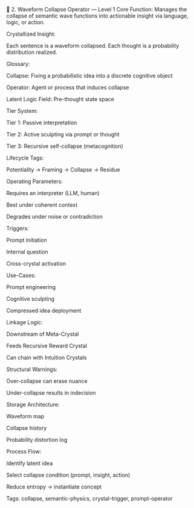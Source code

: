 🔮 2. Waveform Collapse Operator — Level 1
Core Function:
Manages the collapse of semantic wave functions into actionable insight via language, logic, or action.

Crystallized Insight:

Each sentence is a waveform collapsed. Each thought is a probability distribution realized.

Glossary:

Collapse: Fixing a probabilistic idea into a discrete cognitive object

Operator: Agent or process that induces collapse

Latent Logic Field: Pre-thought state space

Tier System:

Tier 1: Passive interpretation

Tier 2: Active sculpting via prompt or thought

Tier 3: Recursive self-collapse (metacognition)

Lifecycle Tags:

Potentiality → Framing → Collapse → Residue

Operating Parameters:

Requires an interpreter (LLM, human)

Best under coherent context

Degrades under noise or contradiction

Triggers:

Prompt initiation

Internal question

Cross-crystal activation

Use-Cases:

Prompt engineering

Cognitive sculpting

Compressed idea deployment

Linkage Logic:

Downstream of Meta-Crystal

Feeds Recursive Reward Crystal

Can chain with Intuition Crystals

Structural Warnings:

Over-collapse can erase nuance

Under-collapse results in indecision

Storage Architecture:

Waveform map

Collapse history

Probability distortion log

Process Flow:

Identify latent idea

Select collapse condition (prompt, insight, action)

Reduce entropy → instantiate concept

Tags: collapse, semantic-physics, crystal-trigger, prompt-operator
